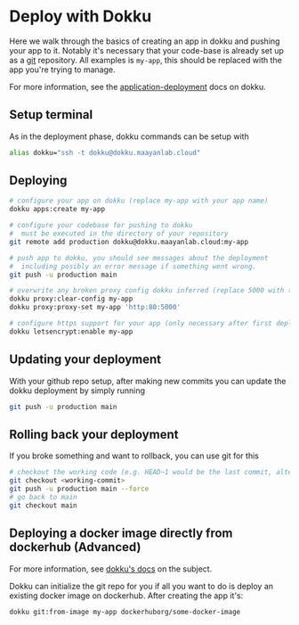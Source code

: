 # Deploy with Dokku

Here we walk through the basics of creating an app in dokku and pushing your app to it. Notably it's necessary that your code-base is already set up as a [git](https://git-scm.com/) repository. All examples is `my-app`, this should be replaced with the app you're trying to manage.

For more information, see the [application-deployment](https://dokku.com/docs/deployment/application-deployment/) docs on dokku.

## Setup terminal

As in the deployment phase, dokku commands can be setup with
```bash
alias dokku="ssh -t dokku@dokku.maayanlab.cloud"
```

## Deploying

```bash
# configure your app on dokku (replace my-app with your app name)
dokku apps:create my-app

# configure your codebase for pushing to dokku
#  must be executed in the directory of your repository
git remote add production dokku@dokku.maayanlab.cloud:my-app

# push app to dokku, you should see messages about the deployment
#  including posibly an error message if something went wrong.
git push -u production main

# overwrite any broken proxy config dokku inferred (replace 5000 with the port your container serves on)
dokku proxy:clear-config my-app
dokku proxy:proxy-set my-app 'http:80:5000'

# configure https support for your app (only necessary after first deploy)
dokku letsencrypt:enable my-app
```

## Updating your deployment

With your github repo setup, after making new commits you can update the dokku deployment by simply running
```bash
git push -u production main
```

## Rolling back your deployment

If you broke something and want to rollback, you can use git for this
```bash
# checkout the working code (e.g. HEAD~1 would be the last commit, alternatively locate the commit hash of the working code)
git checkout <working-commit>
git push -u production main --force
# go back to main
git checkout main
```

## Deploying a docker image directly from dockerhub (Advanced)

For more information, see [dokku's docs](https://dokku.com/docs/deployment/methods/git/#initializing-an-app-repository-from-a-docker-image) on the subject.

Dokku can initialize the git repo for you if all you want to do is deploy an existing docker image on dockerhub. After creating the app it's:

```bash
dokku git:from-image my-app dockerhuborg/some-docker-image
```
